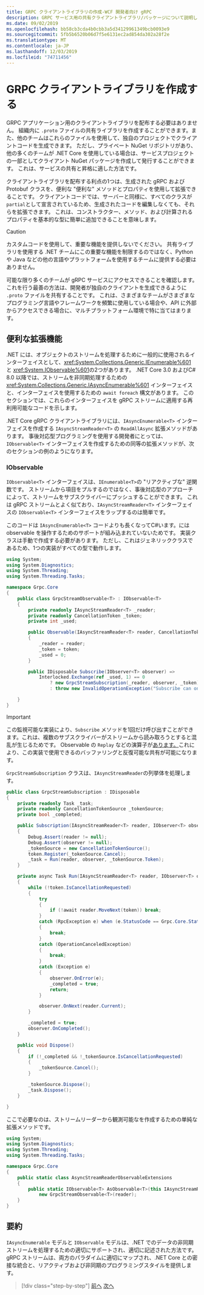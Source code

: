 ```yaml
---
title: GRPC クライアントライブラリの作成-WCF 開発者向け gRPC
description: GRPC サービス用の共有クライアントライブラリ/パッケージについて説明します。
ms.date: 09/02/2019
ms.openlocfilehash: bb58cb3cda4b0cbb3a5d34129961349bcb0093e9
ms.sourcegitcommit: 5fb5b6520b06d7f5e6131ec2ad854da302a28f2e
ms.translationtype: MT
ms.contentlocale: ja-JP
ms.lasthandoff: 12/03/2019
ms.locfileid: "74711456"
---
```

# <a name="create-grpc-client-libraries"></a>GRPC クライアントライブラリを作成する

GRPC アプリケーション用のクライアントライブラリを配布する必要はありません。 組織内に `.proto` ファイルの共有ライブラリを作成することができます。また、他のチームはこれらのファイルを使用して、独自のプロジェクトでクライアントコードを生成できます。 ただし、プライベート NuGet リポジトリがあり、他の多くのチームが .NET Core を使用している場合は、サービスプロジェクトの一部としてクライアント NuGet パッケージを作成して発行することができます。 これは、サービスの共有と昇格に適した方法です。

クライアントライブラリを配布する利点の1つは、生成された gRPC および Protobuf クラスを、便利な "便利な" メソッドとプロパティを使用して拡張できることです。 クライアントコードでは、サーバーと同様に、すべてのクラスが `partial`として宣言されているため、生成されたコードを編集しなくても、それらを拡張できます。 これは、コンストラクター、メソッド、および計算されるプロパティを基本的な型に簡単に追加できることを意味します。

> [!CAUTION]
> カスタムコードを使用して、重要な機能を提供しないでください。 共有ライブラリを使用する .NET チームにこの重要な機能を制限するのではなく、Python や Java などの他の言語やプラットフォームを使用するチームに提供する必要はありません。

可能な限り多くのチームが gRPC サービスにアクセスできることを確認します。 これを行う最善の方法は、開発者が独自のクライアントを生成できるように `.proto` ファイルを共有することです。 これは、さまざまなチームがさまざまなプログラミング言語やフレームワークを頻繁に使用している場合や、API に外部からアクセスできる場合に、マルチプラットフォーム環境で特に当てはまります。

## <a name="useful-extensions"></a>便利な拡張機能

.NET には、オブジェクトのストリームを処理するために一般的に使用されるインターフェイスとして、<xref:System.Collections.Generic.IEnumerable%601> と <xref:System.IObservable%601>の2つがあります。 .NET Core 3.0 およびC# 8.0 以降では、ストリームを非同期処理するための <xref:System.Collections.Generic.IAsyncEnumerable%601> インターフェイスと、インターフェイスを使用するための `await foreach` 構文があります。 このセクションでは、これらのインターフェイスを gRPC ストリームに適用する再利用可能なコードを示します。

.NET Core gRPC クライアントライブラリには、`IAsyncEnumerable<T>` インターフェイスを作成する `IAsyncStreamReader<T>` の `ReadAllAsync` 拡張メソッドがあります。 事後対応型プログラミングを使用する開発者にとっては、`IObservable<T>` インターフェイスを作成するための同等の拡張メソッドが、次のセクションの例のようになります。

### <a name="iobservable"></a>IObservable

`IObservable<T>` インターフェイスは、`IEnumerable<T>`の "リアクティブな" 逆関数です。 ストリームから項目をプルするのではなく、事後対応型のアプローチによって、ストリームをサブスクライバーにプッシュすることができます。 これは gRPC ストリームとよく似ており、`IAsyncStreamReader<T>` インターフェイスの `IObservable<T>` インターフェイスをラップするのは簡単です。

このコードは `IAsyncEnumerable<T>` コードよりも長くなってC#います。には observable を操作するためのサポートが組み込まれていないためです。 実装クラスは手動で作成する必要があります。 ただし、これはジェネリッククラスであるため、1つの実装がすべての型で動作します。

```csharp
using System;
using System.Diagnostics;
using System.Threading;
using System.Threading.Tasks;

namespace Grpc.Core
{
    public class GrpcStreamObservable<T> : IObservable<T>
    {
        private readonly IAsyncStreamReader<T> _reader;
        private readonly CancellationToken _token;
        private int _used;

        public Observable(IAsyncStreamReader<T> reader, CancellationToken token = default)
        {
            _reader = reader;
            _token = token;
            _used = 0;
        }

        public IDisposable Subscribe(IObserver<T> observer) =>
            Interlocked.Exchange(ref _used, 1) == 0
                ? new GrpcStreamSubscription(_reader, observer, _token)
                : throw new InvalidOperationException("Subscribe can only be called once.");

    }
}
```

> [!IMPORTANT]
> この監視可能な実装により、`Subscribe` メソッドを1回だけ呼び出すことができます。これは、複数のサブスクライバーがストリームから読み取ろうとすると混乱が生じるためです。 Observable の `Replay` などの演算子が[あります。](https://www.nuget.org/packages/System.Reactive.Linq)これにより、この実装で使用できるのバッファリングと反復可能な共有が可能になります。

`GrpcStreamSubscription` クラスは、`IAsyncStreamReader`の列挙体を処理します。

```csharp
public class GrpcStreamSubscription : IDisposable
{
    private readonly Task _task;
    private readonly CancellationTokenSource _tokenSource;
    private bool _completed;

    public Subscription(IAsyncStreamReader<T> reader, IObserver<T> observer, CancellationToken token)
    {
        Debug.Assert(reader != null);
        Debug.Assert(observer != null);
        _tokenSource = new CancellationTokenSource();
        token.Register(_tokenSource.Cancel);
        _task = Run(reader, observer, _tokenSource.Token);
    }

    private async Task Run(IAsyncStreamReader<T> reader, IObserver<T> observer, CancellationToken token)
    {
        while (!token.IsCancellationRequested)
        {
            try
            {
                if (!await reader.MoveNext(token)) break;
            }
            catch (RpcException e) when (e.StatusCode == Grpc.Core.StatusCode.NotFound)
            {
                break;
            }
            catch (OperationCanceledException)
            {
                break;
            }
            catch (Exception e)
            {
                observer.OnError(e);
                _completed = true;
                return;
            }

            observer.OnNext(reader.Current);
        }

        _completed = true;
        observer.OnCompleted();
    }

    public void Dispose()
    {
        if (!_completed && !_tokenSource.IsCancellationRequested)
        {
            _tokenSource.Cancel();
        }

        _tokenSource.Dispose();
        _task.Dispose();
    }

}
```

ここで必要なのは、ストリームリーダーから観測可能なを作成するための単純な拡張メソッドです。

```csharp
using System;
using System.Diagnostics;
using System.Threading;
using System.Threading.Tasks;

namespace Grpc.Core
{
    public static class AsyncStreamReaderObservableExtensions
    {
        public static IObservable<T> AsObservable<T>(this IAsyncStreamReader<T> reader) =>
            new GrpcStreamObservable<T>(reader);
    }
}
```

## <a name="summary"></a>要約

`IAsyncEnumerable` モデルと `IObservable` モデルは、.NET でのデータの非同期ストリームを処理するための適切にサポートされ、適切に記述された方法です。 gRPC ストリームは、両方のパラダイムに適切にマップされ、.NET Core との密接な統合と、リアクティブおよび非同期のプログラミングスタイルを提供します。

>[!div class="step-by-step"]
>[前へ](streaming-versus-repeated.md)
>[次へ](security.md)
